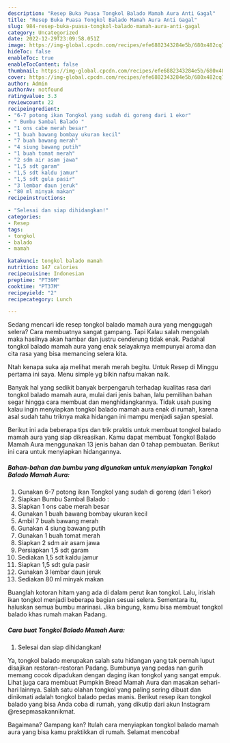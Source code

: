 ```yaml
---
description: "Resep Buka Puasa Tongkol Balado Mamah Aura Anti Gagal"
title: "Resep Buka Puasa Tongkol Balado Mamah Aura Anti Gagal"
slug: 984-resep-buka-puasa-tongkol-balado-mamah-aura-anti-gagal
category: Uncategorized
date: 2022-12-29T23:09:58.051Z
image: https://img-global.cpcdn.com/recipes/efe6882343284e5b/680x482cq70/tongkol-balado-mamah-aura-foto-resep-utama.jpg
hideToc: false
enableToc: true
enableTocContent: false
thumbnail: https://img-global.cpcdn.com/recipes/efe6882343284e5b/680x482cq70/tongkol-balado-mamah-aura-foto-resep-utama.jpg
cover: https://img-global.cpcdn.com/recipes/efe6882343284e5b/680x482cq70/tongkol-balado-mamah-aura-foto-resep-utama.jpg
author: Admin
authorAv: notfound
ratingvalue: 3.3
reviewcount: 22
recipeingredient:
- "6-7 potong ikan Tongkol yang sudah di goreng dari 1 ekor"
- " Bumbu Sambal Balado "
- "1 ons cabe merah besar"
- "1 buah bawang bombay ukuran kecil"
- "7 buah bawang merah"
- "4 siung bawang putih"
- "1 buah tomat merah"
- "2 sdm air asam jawa"
- "1,5 sdt garam"
- "1,5 sdt kaldu jamur"
- "1,5 sdt gula pasir"
- "3 lembar daun jeruk"
- "80 ml minyak makan"
recipeinstructions:

- "Selesai dan siap dihidangkan!"
categories:
- Resep
tags:
- tongkol
- balado
- mamah

katakunci: tongkol balado mamah 
nutrition: 147 calories
recipecuisine: Indonesian
preptime: "PT39M"
cooktime: "PT37M"
recipeyield: "2"
recipecategory: Lunch

---
```



Sedang mencari ide resep tongkol balado mamah aura yang menggugah selera? Cara membuatnya sangat gampang. Tapi Kalau salah mengolah maka hasilnya akan hambar dan justru cenderung tidak enak. Padahal tongkol balado mamah aura yang enak selayaknya mempunyai aroma dan cita rasa yang bisa memancing selera kita.


Ntah kenapa suka aja melihat merah merah begitu. Untuk Resep di Minggu pertama ini saya. Menu simple yg bikin nafsu makan naik.

Banyak hal yang sedikit banyak berpengaruh terhadap kualitas rasa dari tongkol balado mamah aura, mulai dari jenis bahan, lalu pemilihan bahan segar hingga cara membuat dan menghidangkannya. Tidak usah pusing kalau ingin menyiapkan tongkol balado mamah aura enak di rumah, karena asal sudah tahu triknya maka hidangan ini mampu menjadi sajian spesial.


Berikut ini ada beberapa tips dan trik praktis untuk membuat tongkol balado mamah aura yang siap dikreasikan. Kamu dapat membuat Tongkol Balado Mamah Aura menggunakan 13 jenis bahan dan 0 tahap pembuatan. Berikut ini cara untuk menyiapkan hidangannya.

<!--inarticleads1-->

##### Bahan-bahan dan bumbu yang digunakan untuk menyiapkan Tongkol Balado Mamah Aura:

1. Gunakan 6-7 potong ikan Tongkol yang sudah di goreng (dari 1 ekor)
1. Siapkan  Bumbu Sambal Balado :
1. Siapkan 1 ons cabe merah besar
1. Gunakan 1 buah bawang bombay ukuran kecil
1. Ambil 7 buah bawang merah
1. Gunakan 4 siung bawang putih
1. Gunakan 1 buah tomat merah
1. Siapkan 2 sdm air asam jawa
1. Persiapkan 1,5 sdt garam
1. Sediakan 1,5 sdt kaldu jamur
1. Siapkan 1,5 sdt gula pasir
1. Gunakan 3 lembar daun jeruk
1. Sediakan 80 ml minyak makan


Buanglah kotoran hitam yang ada di dalam perut ikan tongkol. Lalu, irislah ikan tongkol menjadi beberapa bagian sesuai selera. Sementara itu, haluskan semua bumbu marinasi. Jika bingung, kamu bisa membuat tongkol balado khas rumah makan Padang. 

<!--inarticleads2-->

##### Cara buat Tongkol Balado Mamah Aura:


1. Selesai dan siap dihidangkan!

Ya, tongkol balado merupakan salah satu hidangan yang tak pernah luput disajikan restoran-restoran Padang. Bumbunya yang pedas nan gurih memang cocok dipadukan dengan daging ikan tongkol yang sangat empuk. Lihat juga cara membuat Pumpkin Bread Mamah Aura dan masakan sehari-hari lainnya. Salah satu olahan tongkol yang paling sering dibuat dan dinikmati adalah tongkol balado pedas manis. Berikut resep ikan tongkol balado yang bisa Anda coba di rumah, yang dikutip dari akun Instagram @resepmasakannikmat. 

Bagaimana? Gampang kan? Itulah cara menyiapkan tongkol balado mamah aura yang bisa kamu praktikkan di rumah. Selamat mencoba!
